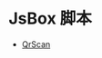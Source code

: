 # JsBox 脚本

* [QrScan](jsbox://import?url=https%3A%2F%2Fraw.githubusercontent.com%2Fwylyeak%2Fscript%2Fmaster%2Fjsbox%2Fqrscan%2FQrScan.js)
